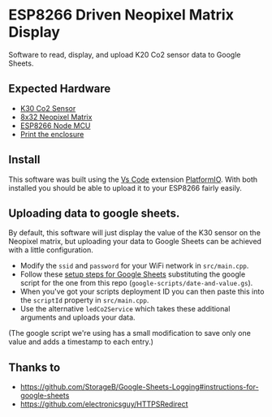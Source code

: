 # ESP8266 Driven Neopixel Matrix Display

Software to read, display, and upload K20 Co2 sensor data to Google Sheets.

## Expected Hardware

* [K30 Co2 Sensor](https://senseair.com/products/flexibility-counts/k30/)
* [8x32 Neopixel Matrix](https://www.amazon.co.uk/BTF-LIGHTING-Individual-Addressable-Flexible-Controllers/dp/B088K1KDW5?pd_rd_w=uJPyg&pf_rd_p=833f8100-480e-45a7-90a8-1a00dde75c2a&pf_rd_r=9PWB9GCV2NEHNRR5CS2Y&pd_rd_r=300e8ec5-787b-4de6-94ce-19c7651cf541&pd_rd_wg=RjuaW&pd_rd_i=B088K1KDW5&psc=1&ref_=pd_bap_d_rp_1_i)
* [ESP8266 Node MCU](https://www.amazon.co.uk/gp/product/B074Q27ZBQ/ref=ppx_yo_dt_b_search_asin_title?ie=UTF8&psc=1)
* [Print the enclosure](https://www.thingiverse.com/thing:5187606)
## Install

This software was built using the [Vs Code](https://code.visualstudio.com/) extension [PlatformIO](https://platformio.org/). With both installed you should be able to upload it to your ESP8266 fairly easily.

## Uploading data to google sheets.

By default, this software will just display the value of the K30 sensor on the Neopixel matrix, but uploading your data to Google Sheets can be achieved with a little configuration.

* Modify the `ssid` and `password` for your WiFi network in `src/main.cpp`.
* Follow these [setup steps for Google Sheets](https://github.com/StorageB/Google-Sheets-Logging#instructions-for-google-sheets) substituting the google script for the one from this repo (`google-scripts/date-and-value.gs`).
* When you've got your scripts deployment ID you can then paste this into the `scriptId` property in `src/main.cpp`.
* Use the alternative `ledCo2Service` which takes these additional arguments and uploads your data.

(The google script we're using has a small modification to save only one value and adds a timestamp to each entry.)

## Thanks to
* https://github.com/StorageB/Google-Sheets-Logging#instructions-for-google-sheets
* https://github.com/electronicsguy/HTTPSRedirect

